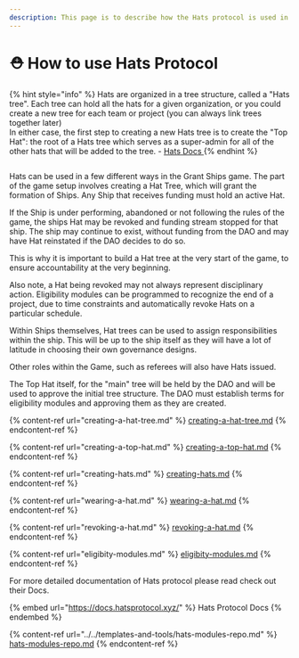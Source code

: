 ```yaml
---
description: This page is to describe how the Hats protocol is used in Grant Ships.
---
```


# ⛑ How to use Hats Protocol

{% hint style="info" %}
Hats are organized in a tree structure, called a "Hats tree". Each tree can hold all the hats for a given organization, or you could create a new tree for each team or project (you can always link trees together later)\
In either case, the first step to creating a new Hats tree is to create the "Top Hat": the root of a Hats tree which serves as a super-admin for all of the other hats that will be added to the tree. - [Hats Docs ](https://docs.hatsprotocol.xyz/using-hats/creating-my-first-hat#1.-creating-a-new-tree)
{% endhint %}

<figure><img src="../../.gitbook/assets/instructorHat.png" alt=""><figcaption></figcaption></figure>

Hats can be used in a few different ways in the Grant Ships game. The part of the game setup involves creating a Hat Tree, which will grant the formation of Ships. Any Ship that receives funding must hold an active Hat.&#x20;

If the Ship is under performing, abandoned or not following the rules of the game, the ships Hat may be revoked and funding stream stopped for that ship. The ship may continue to exist, without funding from the DAO and may have Hat reinstated if the DAO decides to do so.

This is why it is important to build a Hat tree at the very start of the game, to ensure accountability at the very beginning.&#x20;

Also note, a Hat being revoked may not always represent disciplinary action. Eligibility modules can be programmed to recognize the end of a project, due to time constraints and automatically revoke Hats on a particular schedule.

Within Ships themselves, Hat trees can be used to assign responsibilities within the ship. This will be up to the ship itself as they will have a lot of latitude in choosing their own governance designs.

Other roles within the Game, such as referees will also have Hats issued.

The Top Hat itself, for the "main" tree will be held by the DAO and will be used to approve the initial tree structure. The DAO must establish terms for eligibility modules and approving them as they are created.

{% content-ref url="creating-a-hat-tree.md" %}
[creating-a-hat-tree.md](creating-a-hat-tree.md)
{% endcontent-ref %}

{% content-ref url="creating-a-top-hat.md" %}
[creating-a-top-hat.md](creating-a-top-hat.md)
{% endcontent-ref %}

{% content-ref url="creating-hats.md" %}
[creating-hats.md](creating-hats.md)
{% endcontent-ref %}

{% content-ref url="wearing-a-hat.md" %}
[wearing-a-hat.md](wearing-a-hat.md)
{% endcontent-ref %}

{% content-ref url="revoking-a-hat.md" %}
[revoking-a-hat.md](revoking-a-hat.md)
{% endcontent-ref %}

{% content-ref url="eligibity-modules.md" %}
[eligibity-modules.md](eligibity-modules.md)
{% endcontent-ref %}

For more detailed documentation of Hats protocol please read check out their Docs.

{% embed url="https://docs.hatsprotocol.xyz/" %}
Hats Protocol Docs
{% endembed %}

{% content-ref url="../../templates-and-tools/hats-modules-repo.md" %}
[hats-modules-repo.md](../../templates-and-tools/hats-modules-repo.md)
{% endcontent-ref %}
